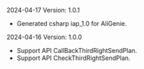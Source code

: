 2024-04-17 Version: 1.0.1
- Generated csharp iap_1.0 for AliGenie.

2024-04-16 Version: 1.0.0
- Support API CallBackThirdRightSendPlan.
- Support API CheckThirdRightSendPlan.


